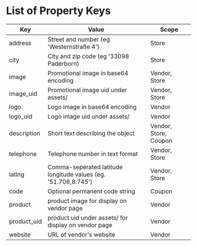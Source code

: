 # List of Property Keys

| Key           | Value                                                         | Scope                 |
|---------------|---------------------------------------------------------------|-----------------------|
| address       | Street and number (eg 'Westernstraße 4')                      | Store                 |
| city          | City and zip code (eg '33098 Paderborn)                       | Store                 |
| image         | Promotional image in base64 encoding                          | Vendor, Store         |
| image_uid     | Promotional image uid under assets/                           | Vendor, Store         |
| logo          | Logo image in base64 encoding                                 | Vendor                |
| logo_uid      | Logo image uid under assets/                                  | Vendor                |
| description   | Short text describing the object                              | Vendor, Store, Coupon |
| telephone     | Telephone number in text format                               | Vendor, Store         |
| latlng        | Comma-seperated latitude longitude values (eg. '51.706,8.745')| Vendor, Store         |
| code          | Optional permanent code string                                | Coupon                |
| product       | product image for display on vendor page                      | Vendor                |
| product_uid   | product uid under assets/ for display on vendor page          | Vendor                |
| website       | URL of vendor's website                                       | Vendor                | 
